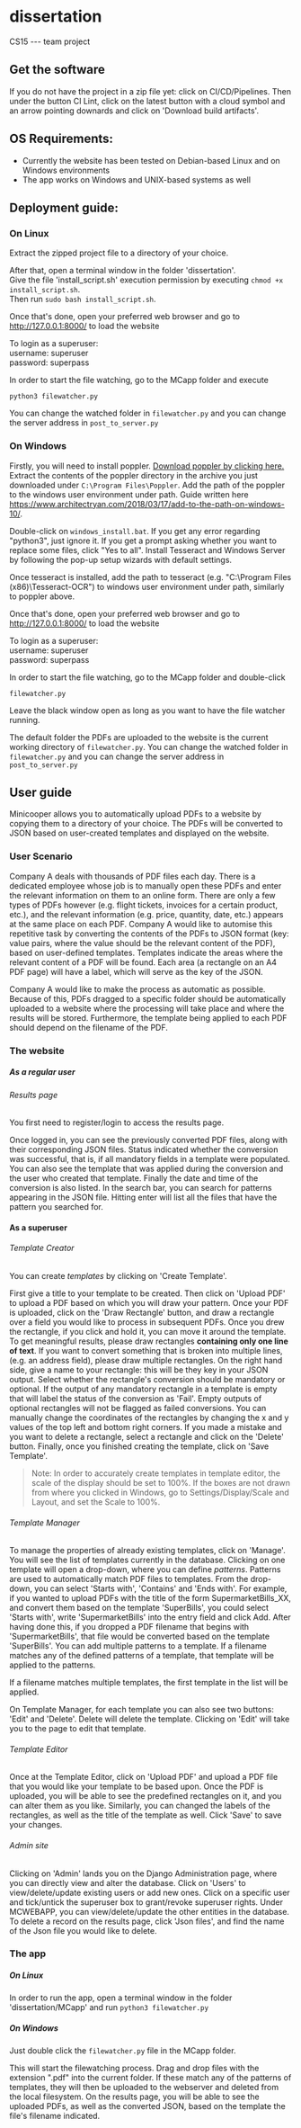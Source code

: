 # dissertation
CS15 --- team project

## Get the software

If you do not have the project in a zip file yet: click on CI/CD/Pipelines. Then under the button CI Lint, click on the latest button with a cloud symbol and an arrow pointing downards and click on 'Download build artifacts'.  

## OS Requirements:

- Currently the website has been tested on Debian-based Linux and on Windows environments
- The app works on Windows and UNIX-based systems as well

## Deployment guide: 

### On Linux

Extract the zipped project file to a directory of your choice.  

After that, open a terminal window in the folder 'dissertation'.  
Give the file 'install_script.sh' execution permission by executing `chmod +x install_script.sh`.  
Then run  `sudo bash install_script.sh`.  

Once that's done, open your preferred web browser and go to http://127.0.0.1:8000/  to load the website  

To login as a superuser:  
username: superuser  
password: superpass  


In order to start the file watching, go to the MCapp folder and execute

`python3 filewatcher.py`

You can change the watched folder in `filewatcher.py` and you can change the server address in `post_to_server.py`

### On Windows

Firstly, you will need to install poppler. [Download poppler by clicking here.](http://blog.alivate.com.au/wp-content/uploads/2018/10/poppler-0.68.0_x86.7z) 
Extract the contents of the poppler directory in the archive you just downloaded under `C:\Program Files\Poppler`. Add the path of the poppler
to the windows user environment under path. Guide written here https://www.architectryan.com/2018/03/17/add-to-the-path-on-windows-10/.

Double-click on `windows_install.bat`. If you get any error regarding "python3", just ignore it. If you get a prompt asking whether you want to replace some files, click "Yes to all".
Install Tesseract and Windows Server by following the pop-up setup wizards with default settings.

Once tesseract is installed, add the path to tesseract (e.g. "C:\Program Files (x86)\Tesseract-OCR") to windows user environment under path, similarly to poppler
above.

Once that's done, open your preferred web browser and go to http://127.0.0.1:8000/  to load the website  

To login as a superuser:  
username: superuser  
password: superpass  

In order to start the file watching, go to the MCapp folder and double-click

`filewatcher.py`

Leave the black window open as long as you want to have the file watcher running.

The default folder the PDFs are uploaded to the website is the current working directory of `filewatcher.py`. You can change the watched folder in `filewatcher.py` and you can change the server address in `post_to_server.py`


## User guide

Minicooper allows you to automatically upload PDFs to a website by copying them to a directory of your choice. The PDFs will be converted to JSON based on user-created templates and displayed on the website.

### User Scenario

Company A deals with thousands of PDF files each day. There is a dedicated employee whose job is to manually open these PDFs and enter the relevant information on them to an online form.
There are only a few types of PDFs however (e.g. flight tickets, invoices for a certain product, etc.), and the relevant information (e.g. price, quantity, date, etc.) appears at the same place on each PDF.
Company A would like to automise this repetitive task by converting the contents of the PDFs to JSON format (key: value pairs, where the value should be the relevant content of the PDF), based on user-defined templates.
Templates indicate the areas where the relevant content of a PDF will be found. Each area (a rectangle on an A4 PDF page) will have a label, which will serve as the key of the JSON.

Company A would like to make the process as automatic as possible. Because of this, PDFs dragged to a specific folder should be automatically uploaded to a website where the processing will take place and where the results will be stored.
Furthermore, the template being applied to each PDF should depend on the filename of the PDF. 

### The website

##### As a regular user

###### Results page

You first need to register/login to access the results page.

Once logged in, you can see the previously converted PDF files, along with their corresponding JSON files. Status indicated whether the conversion was successful, that is, if all mandatory fields in a template were populated. You can also see the template that was applied during the conversion and the user who created that template. Finally the date and time of the conversion is also listed.
In the search bar, you can search for patterns appearing in the JSON file. Hitting enter will list all the files that have the pattern you searched for.

#### As a superuser

###### Template Creator

You can create *templates* by clicking on 'Create Template'.

First give a title to your template to be created.
Then click on 'Upload PDF' to upload a PDF based on which you will draw your pattern. Once your PDF is uploaded, click on the 'Draw Rectangle' button, and draw a rectangle over a field you would like to process in subsequent PDFs. Once you drew the rectangle, if you click and hold it, you can move it around the template. To get meaningful results, please draw rectangles **containing only one line of text**. If you want to convert something that is broken into multiple lines, (e.g. an address field), please draw multiple rectangles. 
On the right hand side, give a name to your rectangle: this will be they key in your JSON output. Select whether the rectangle's conversion should be mandatory or optional. If the output of any mandatory rectangle in a template is empty that will label the status of the conversion as 'Fail'. Empty outputs of optional rectangles will not be flagged as failed conversions. You can manually change the coordinates of the rectangles by changing the x and y values of the top left and bottom right corners.
If you made a mistake and you want to delete a rectangle, select a rectangle and click on the 'Delete' button.
Finally, once you finished creating the template, click on 'Save Template'.

> Note: In order to accurately create templates in template editor, the scale of the display should be set to 100%. If the boxes are not drawn from where you clicked in Windows, go to Settings/Display/Scale and Layout, and set the Scale to 100%.

###### Template Manager

To manage the properties of already existing templates, click on 'Manage'. You will see the list of templates currently in the database. Clicking on one template will open a drop-down, where you can define *patterns*.
Patterns are used to automatically match PDF files to templates. From the drop-down, you can select 'Starts with', 'Contains' and 'Ends with'.
For example, if you wanted to upload PDFs with the title of the form SupermarketBills_XX, and convert them based on the template 'SuperBills', you could select 'Starts with', write 'SupermarketBills' into the entry field and click Add.
After having done this, if you dropped a PDF filename that begins with 'SupermarketBills', that file would be converted based on the template 'SuperBills'.
You can add multiple patterns to a template. If a filename matches any of the defined patterns of a template, that template will be applied to the patterns.

If a filename matches multiple templates, the first template in the list will be applied.

On Template Manager, for each template you can also see two buttons: 'Edit' and 'Delete'. Delete will delete the template. Clicking on 'Edit' will take you to the page to edit that template.

###### Template Editor

Once at the Template Editor, click on 'Upload PDF' and upload a PDF file that you would like your template to be based upon. Once the PDF is uploaded, you will be able to see the predefined rectangles on it, and you can alter them as you like. Similarly, you can changed the labels of the rectangles, as well as the title of the template as well.
Click 'Save' to save your changes.

###### Admin site

Clicking on 'Admin' lands you on the Django Administration page, where you can directly view and alter the database. Click on 'Users' to view/delete/update existing users or add new ones. Click on a specific user and tick/untick the superuser box to grant/revoke superuser rights.
Under MCWEBAPP, you can view/delete/update the other entities in the database. To delete a record on the results page, click 'Json files', and find the name of the Json file you would like to delete.

### The app

##### On Linux

In order to run the app, open a terminal window in the folder 'dissertation/MCapp' and run
`python3 filewatcher.py`

##### On Windows

Just double click the `filewatcher.py` file in the MCapp folder.

This will start the filewatching process. Drag and drop files with the extension ".pdf" into the current folder. If these match any of the patterns of templates, they will then be uploaded to the webserver and deleted from the local filesystem.
On the results page, you will be able to see the uploaded PDFs, as well as the converted JSON, based on the template the file's filename indicated.